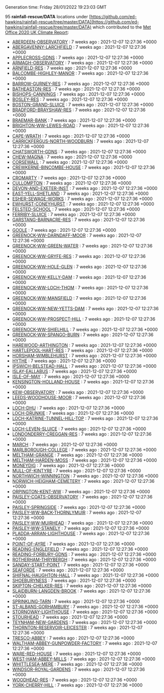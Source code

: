 Generation time: Friday 28/01/2022 19:23:03 GMT

95 **rainfall-rescue/DATA** locations under [https://github.com/ed-hawkins/rainfall-rescue/tree/master/DATA](https://github.com/ed-hawkins/rainfall-rescue/tree/master/DATA) which contributed to the [Met Office 2020 UK Climate Report](https://www.metoffice.gov.uk/research/climate/maps-and-data/about/state-of-climate):

* [ABERDEEN-OBSERVATORY](https://github.com/ed-hawkins/rainfall-rescue/tree/master/DATA/ABERDEEN-OBSERVATORY) : 7 weeks ago : 2021-12-07 12:27:36 +0000 
* [ABERGAVENNY-LARCHFIELD](https://github.com/ed-hawkins/rainfall-rescue/tree/master/DATA/ABERGAVENNY-LARCHFIELD) : 7 weeks ago : 2021-12-07 12:27:36 +0000 
* [APPLECROSS-GDNS](https://github.com/ed-hawkins/rainfall-rescue/tree/master/DATA/APPLECROSS-GDNS) : 7 weeks ago : 2021-12-07 12:27:36 +0000 
* [ARMAGH-OBSERVATORY](https://github.com/ed-hawkins/rainfall-rescue/tree/master/DATA/ARMAGH-OBSERVATORY) : 7 weeks ago : 2021-12-07 12:27:36 +0000 
* [ARNFIELD-RES](https://github.com/ed-hawkins/rainfall-rescue/tree/master/DATA/ARNFIELD-RES) : 7 weeks ago : 2021-12-07 12:27:36 +0000 
* [BALCOMBE-HIGHLEY-MANOR](https://github.com/ed-hawkins/rainfall-rescue/tree/master/DATA/BALCOMBE-HIGHLEY-MANOR) : 7 weeks ago : 2021-12-07 12:27:36 +0000 
* [BARROW-GURNEY-RES](https://github.com/ed-hawkins/rainfall-rescue/tree/master/DATA/BARROW-GURNEY-RES) : 7 weeks ago : 2021-12-07 12:27:36 +0000 
* [BATHEASTON-RES](https://github.com/ed-hawkins/rainfall-rescue/tree/master/DATA/BATHEASTON-RES) : 7 weeks ago : 2021-12-07 12:27:36 +0000 
* [BISHOPS-CANNINGS](https://github.com/ed-hawkins/rainfall-rescue/tree/master/DATA/BISHOPS-CANNINGS) : 7 weeks ago : 2021-12-07 12:27:36 +0000 
* [BOSLEY-RES](https://github.com/ed-hawkins/rainfall-rescue/tree/master/DATA/BOSLEY-RES) : 7 weeks ago : 2021-12-07 12:27:36 +0000 
* [BOSTON-GRAND-SLUICE](https://github.com/ed-hawkins/rainfall-rescue/tree/master/DATA/BOSTON-GRAND-SLUICE) : 7 weeks ago : 2021-12-07 12:27:36 +0000 
* [BRADFORD-BRAYSHAW-RES](https://github.com/ed-hawkins/rainfall-rescue/tree/master/DATA/BRADFORD-BRAYSHAW-RES) : 7 weeks ago : 2021-12-07 12:27:36 +0000 
* [BRAEMAR-BANK](https://github.com/ed-hawkins/rainfall-rescue/tree/master/DATA/BRAEMAR-BANK) : 7 weeks ago : 2021-12-07 12:27:36 +0000 
* [BRIGHTON-WW-LEWES-ROAD](https://github.com/ed-hawkins/rainfall-rescue/tree/master/DATA/BRIGHTON-WW-LEWES-ROAD) : 7 weeks ago : 2021-12-07 12:27:36 +0000 
* [CAPE-WRATH](https://github.com/ed-hawkins/rainfall-rescue/tree/master/DATA/CAPE-WRATH) : 7 weeks ago : 2021-12-07 12:27:36 +0000 
* [CARRICKFERGUS-NORTH-WOODBURN](https://github.com/ed-hawkins/rainfall-rescue/tree/master/DATA/CARRICKFERGUS-NORTH-WOODBURN) : 7 weeks ago : 2021-12-07 12:27:36 +0000 
* [CHATSWORTH-GDNS](https://github.com/ed-hawkins/rainfall-rescue/tree/master/DATA/CHATSWORTH-GDNS) : 7 weeks ago : 2021-12-07 12:27:36 +0000 
* [CHEW-MAGNA](https://github.com/ed-hawkins/rainfall-rescue/tree/master/DATA/CHEW-MAGNA) : 7 weeks ago : 2021-12-07 12:27:36 +0000 
* [CORSEWALL](https://github.com/ed-hawkins/rainfall-rescue/tree/master/DATA/CORSEWALL) : 7 weeks ago : 2021-12-07 12:27:36 +0000 
* [CREWKERNE-BINCOMBE-HOUSE](https://github.com/ed-hawkins/rainfall-rescue/tree/master/DATA/CREWKERNE-BINCOMBE-HOUSE) : 7 weeks ago : 2021-12-07 12:27:36 +0000 
* [CROMARTY](https://github.com/ed-hawkins/rainfall-rescue/tree/master/DATA/CROMARTY) : 7 weeks ago : 2021-12-07 12:27:36 +0000 
* [CULLOMPTON](https://github.com/ed-hawkins/rainfall-rescue/tree/master/DATA/CULLOMPTON) : 7 weeks ago : 2021-12-07 12:27:36 +0000 
* [DEVON-AND-EXETER-INST](https://github.com/ed-hawkins/rainfall-rescue/tree/master/DATA/DEVON-AND-EXETER-INST) : 7 weeks ago : 2021-12-07 12:27:36 +0000 
* [EAST-YELL-SHETLAND](https://github.com/ed-hawkins/rainfall-rescue/tree/master/DATA/EAST-YELL-SHETLAND) : 7 weeks ago : 2021-12-07 12:27:36 +0000 
* [ESHER-SEWAGE-WORKS](https://github.com/ed-hawkins/rainfall-rescue/tree/master/DATA/ESHER-SEWAGE-WORKS) : 7 weeks ago : 2021-12-07 12:27:36 +0000 
* [EWHURST-CONEYHURST](https://github.com/ed-hawkins/rainfall-rescue/tree/master/DATA/EWHURST-CONEYHURST) : 7 weeks ago : 2021-12-07 12:27:36 +0000 
* [FELSTED-SCHOOL](https://github.com/ed-hawkins/rainfall-rescue/tree/master/DATA/FELSTED-SCHOOL) : 7 weeks ago : 2021-12-07 12:27:36 +0000 
* [FERRIBY-SLUICE](https://github.com/ed-hawkins/rainfall-rescue/tree/master/DATA/FERRIBY-SLUICE) : 7 weeks ago : 2021-12-07 12:27:36 +0000 
* [GARSTANG-BARNACRE-RES](https://github.com/ed-hawkins/rainfall-rescue/tree/master/DATA/GARSTANG-BARNACRE-RES) : 7 weeks ago : 2021-12-07 12:27:36 +0000 
* [GOOLE](https://github.com/ed-hawkins/rainfall-rescue/tree/master/DATA/GOOLE) : 7 weeks ago : 2021-12-07 12:27:36 +0000 
* [GREENOCK-WW-DARNDAFF-MOOR](https://github.com/ed-hawkins/rainfall-rescue/tree/master/DATA/GREENOCK-WW-DARNDAFF-MOOR) : 7 weeks ago : 2021-12-07 12:27:36 +0000 
* [GREENOCK-WW-GREEN-WATER](https://github.com/ed-hawkins/rainfall-rescue/tree/master/DATA/GREENOCK-WW-GREEN-WATER) : 7 weeks ago : 2021-12-07 12:27:36 +0000 
* [GREENOCK-WW-GRYFE-RES](https://github.com/ed-hawkins/rainfall-rescue/tree/master/DATA/GREENOCK-WW-GRYFE-RES) : 7 weeks ago : 2021-12-07 12:27:36 +0000 
* [GREENOCK-WW-HOLE-GLEN](https://github.com/ed-hawkins/rainfall-rescue/tree/master/DATA/GREENOCK-WW-HOLE-GLEN) : 7 weeks ago : 2021-12-07 12:27:36 +0000 
* [GREENOCK-WW-KELLY-DAM](https://github.com/ed-hawkins/rainfall-rescue/tree/master/DATA/GREENOCK-WW-KELLY-DAM) : 7 weeks ago : 2021-12-07 12:27:36 +0000 
* [GREENOCK-WW-LOCH-THOM](https://github.com/ed-hawkins/rainfall-rescue/tree/master/DATA/GREENOCK-WW-LOCH-THOM) : 7 weeks ago : 2021-12-07 12:27:36 +0000 
* [GREENOCK-WW-MANSFIELD](https://github.com/ed-hawkins/rainfall-rescue/tree/master/DATA/GREENOCK-WW-MANSFIELD) : 7 weeks ago : 2021-12-07 12:27:36 +0000 
* [GREENOCK-WW-NEW-YETTS-DAM](https://github.com/ed-hawkins/rainfall-rescue/tree/master/DATA/GREENOCK-WW-NEW-YETTS-DAM) : 7 weeks ago : 2021-12-07 12:27:36 +0000 
* [GREENOCK-WW-PROSPECT-HILL](https://github.com/ed-hawkins/rainfall-rescue/tree/master/DATA/GREENOCK-WW-PROSPECT-HILL) : 7 weeks ago : 2021-12-07 12:27:36 +0000 
* [GREENOCK-WW-SHIELHILL](https://github.com/ed-hawkins/rainfall-rescue/tree/master/DATA/GREENOCK-WW-SHIELHILL) : 7 weeks ago : 2021-12-07 12:27:36 +0000 
* [GREENOCK-WW-SPANGO-BURN](https://github.com/ed-hawkins/rainfall-rescue/tree/master/DATA/GREENOCK-WW-SPANGO-BURN) : 7 weeks ago : 2021-12-07 12:27:36 +0000 
* [HAREWOOD-ARTHINGTON](https://github.com/ed-hawkins/rainfall-rescue/tree/master/DATA/HAREWOOD-ARTHINGTON) : 7 weeks ago : 2021-12-07 12:27:36 +0000 
* [HARTLEPOOL-HART-RES](https://github.com/ed-hawkins/rainfall-rescue/tree/master/DATA/HARTLEPOOL-HART-RES) : 7 weeks ago : 2021-12-07 12:27:36 +0000 
* [HORSHAM-WIMBLEHURST](https://github.com/ed-hawkins/rainfall-rescue/tree/master/DATA/HORSHAM-WIMBLEHURST) : 7 weeks ago : 2021-12-07 12:27:36 +0000 
* [HYTHE](https://github.com/ed-hawkins/rainfall-rescue/tree/master/DATA/HYTHE) : 7 weeks ago : 2021-12-07 12:27:36 +0000 
* [IPSWICH-BELSTEAD-HALL](https://github.com/ed-hawkins/rainfall-rescue/tree/master/DATA/IPSWICH-BELSTEAD-HALL) : 7 weeks ago : 2021-12-07 12:27:36 +0000 
* [ISLAY-EALLABUS](https://github.com/ed-hawkins/rainfall-rescue/tree/master/DATA/ISLAY-EALLABUS) : 7 weeks ago : 2021-12-07 12:27:36 +0000 
* [ISLE-OF-MAY](https://github.com/ed-hawkins/rainfall-rescue/tree/master/DATA/ISLE-OF-MAY) : 7 weeks ago : 2021-12-07 12:27:36 +0000 
* [KENSINGTON-HOLLAND-HOUSE](https://github.com/ed-hawkins/rainfall-rescue/tree/master/DATA/KENSINGTON-HOLLAND-HOUSE) : 7 weeks ago : 2021-12-07 12:27:36 +0000 
* [KEW-OBSERVATORY](https://github.com/ed-hawkins/rainfall-rescue/tree/master/DATA/KEW-OBSERVATORY) : 7 weeks ago : 2021-12-07 12:27:36 +0000 
* [LEEDS-WOODHOUSE-MOOR](https://github.com/ed-hawkins/rainfall-rescue/tree/master/DATA/LEEDS-WOODHOUSE-MOOR) : 7 weeks ago : 2021-12-07 12:27:36 +0000 
* [LOCH-DHU](https://github.com/ed-hawkins/rainfall-rescue/tree/master/DATA/LOCH-DHU) : 7 weeks ago : 2021-12-07 12:27:36 +0000 
* [LOCH-DRUNKIE](https://github.com/ed-hawkins/rainfall-rescue/tree/master/DATA/LOCH-DRUNKIE) : 7 weeks ago : 2021-12-07 12:27:36 +0000 
* [LOCH-KATRINE-TUNNEL-HILL-TOP](https://github.com/ed-hawkins/rainfall-rescue/tree/master/DATA/LOCH-KATRINE-TUNNEL-HILL-TOP) : 7 weeks ago : 2021-12-07 12:27:36 +0000 
* [LOCH-LEVEN-SLUICE](https://github.com/ed-hawkins/rainfall-rescue/tree/master/DATA/LOCH-LEVEN-SLUICE) : 7 weeks ago : 2021-12-07 12:27:36 +0000 
* [LONDONDERRY-CREGGAN-RES](https://github.com/ed-hawkins/rainfall-rescue/tree/master/DATA/LONDONDERRY-CREGGAN-RES) : 7 weeks ago : 2021-12-07 12:27:36 +0000 
* [MARCH](https://github.com/ed-hawkins/rainfall-rescue/tree/master/DATA/MARCH) : 7 weeks ago : 2021-12-07 12:27:36 +0000 
* [MARLBOROUGH-COLLEGE](https://github.com/ed-hawkins/rainfall-rescue/tree/master/DATA/MARLBOROUGH-COLLEGE) : 7 weeks ago : 2021-12-07 12:27:36 +0000 
* [MELTHAM-GRANGE](https://github.com/ed-hawkins/rainfall-rescue/tree/master/DATA/MELTHAM-GRANGE) : 7 weeks ago : 2021-12-07 12:27:36 +0000 
* [MELTHAM-HARDEN-MOSS](https://github.com/ed-hawkins/rainfall-rescue/tree/master/DATA/MELTHAM-HARDEN-MOSS) : 7 weeks ago : 2021-12-07 12:27:36 +0000 
* [MONEYDIG](https://github.com/ed-hawkins/rainfall-rescue/tree/master/DATA/MONEYDIG) : 7 weeks ago : 2021-12-07 12:27:36 +0000 
* [MULL-OF-KINTYRE](https://github.com/ed-hawkins/rainfall-rescue/tree/master/DATA/MULL-OF-KINTYRE) : 7 weeks ago : 2021-12-07 12:27:36 +0000 
* [NORTHWICH-WINNINGTON](https://github.com/ed-hawkins/rainfall-rescue/tree/master/DATA/NORTHWICH-WINNINGTON) : 7 weeks ago : 2021-12-07 12:27:36 +0000 
* [NORWICH-HEIGHAM-CEMETERY](https://github.com/ed-hawkins/rainfall-rescue/tree/master/DATA/NORWICH-HEIGHAM-CEMETERY) : 7 weeks ago : 2021-12-07 12:27:36 +0000 
* [ORPINGTON-KENT-WW](https://github.com/ed-hawkins/rainfall-rescue/tree/master/DATA/ORPINGTON-KENT-WW) : 7 weeks ago : 2021-12-07 12:27:36 +0000 
* [PAISLEY-COATS-OBSERVATORY](https://github.com/ed-hawkins/rainfall-rescue/tree/master/DATA/PAISLEY-COATS-OBSERVATORY) : 7 weeks ago : 2021-12-07 12:27:36 +0000 
* [PAISLEY-SPRINGSIDE](https://github.com/ed-hawkins/rainfall-rescue/tree/master/DATA/PAISLEY-SPRINGSIDE) : 7 weeks ago : 2021-12-07 12:27:36 +0000 
* [PAISLEY-WW-BACK-THORNLYMUIR](https://github.com/ed-hawkins/rainfall-rescue/tree/master/DATA/PAISLEY-WW-BACK-THORNLYMUIR) : 7 weeks ago : 2021-12-07 12:27:36 +0000 
* [PAISLEY-WW-MUIRHEAD](https://github.com/ed-hawkins/rainfall-rescue/tree/master/DATA/PAISLEY-WW-MUIRHEAD) : 7 weeks ago : 2021-12-07 12:27:36 +0000 
* [PAISLEY-WW-STANELY](https://github.com/ed-hawkins/rainfall-rescue/tree/master/DATA/PAISLEY-WW-STANELY) : 7 weeks ago : 2021-12-07 12:27:36 +0000 
* [PLADDA-ARRAN-LIGHTHOUSE](https://github.com/ed-hawkins/rainfall-rescue/tree/master/DATA/PLADDA-ARRAN-LIGHTHOUSE) : 7 weeks ago : 2021-12-07 12:27:36 +0000 
* [POINT-OF-AYRE](https://github.com/ed-hawkins/rainfall-rescue/tree/master/DATA/POINT-OF-AYRE) : 7 weeks ago : 2021-12-07 12:27:36 +0000 
* [READING-ENGLEFIELD](https://github.com/ed-hawkins/rainfall-rescue/tree/master/DATA/READING-ENGLEFIELD) : 7 weeks ago : 2021-12-07 12:27:36 +0000 
* [READING-FORBURY-GDNS](https://github.com/ed-hawkins/rainfall-rescue/tree/master/DATA/READING-FORBURY-GDNS) : 7 weeks ago : 2021-12-07 12:27:36 +0000 
* [ROTHERHAM-THRYBERGH](https://github.com/ed-hawkins/rainfall-rescue/tree/master/DATA/ROTHERHAM-THRYBERGH) : 7 weeks ago : 2021-12-07 12:27:36 +0000 
* [SANDAY-START-POINT](https://github.com/ed-hawkins/rainfall-rescue/tree/master/DATA/SANDAY-START-POINT) : 7 weeks ago : 2021-12-07 12:27:36 +0000 
* [SEAFORDE](https://github.com/ed-hawkins/rainfall-rescue/tree/master/DATA/SEAFORDE) : 7 weeks ago : 2021-12-07 12:27:36 +0000 
* [SHIFNAL-HAUGHTON-HALL](https://github.com/ed-hawkins/rainfall-rescue/tree/master/DATA/SHIFNAL-HAUGHTON-HALL) : 7 weeks ago : 2021-12-07 12:27:36 +0000 
* [SHOEBURYNESS](https://github.com/ed-hawkins/rainfall-rescue/tree/master/DATA/SHOEBURYNESS) : 7 weeks ago : 2021-12-07 12:27:36 +0000 
* [SKIPTON-CHELKER-RES](https://github.com/ed-hawkins/rainfall-rescue/tree/master/DATA/SKIPTON-CHELKER-RES) : 7 weeks ago : 2021-12-07 12:27:36 +0000 
* [SLAIDBURN-LANGDEN-BROOK](https://github.com/ed-hawkins/rainfall-rescue/tree/master/DATA/SLAIDBURN-LANGDEN-BROOK) : 7 weeks ago : 2021-12-07 12:27:36 +0000 
* [SPRINKLING-TARN](https://github.com/ed-hawkins/rainfall-rescue/tree/master/DATA/SPRINKLING-TARN) : 7 weeks ago : 2021-12-07 12:27:36 +0000 
* [ST-ALBANS-GORHAMBURY](https://github.com/ed-hawkins/rainfall-rescue/tree/master/DATA/ST-ALBANS-GORHAMBURY) : 7 weeks ago : 2021-12-07 12:27:36 +0000 
* [STORNOWAY-LIGHTHOUSE](https://github.com/ed-hawkins/rainfall-rescue/tree/master/DATA/STORNOWAY-LIGHTHOUSE) : 7 weeks ago : 2021-12-07 12:27:36 +0000 
* [STOURHEAD](https://github.com/ed-hawkins/rainfall-rescue/tree/master/DATA/STOURHEAD) : 7 weeks ago : 2021-12-07 12:27:36 +0000 
* [TEYNHAM-NEW-GARDENS](https://github.com/ed-hawkins/rainfall-rescue/tree/master/DATA/TEYNHAM-NEW-GARDENS) : 7 weeks ago : 2021-12-07 12:27:36 +0000 
* [THORNTON-RESERVOIR-LEICESTER](https://github.com/ed-hawkins/rainfall-rescue/tree/master/DATA/THORNTON-RESERVOIR-LEICESTER) : 7 weeks ago : 2021-12-07 12:27:36 +0000 
* [TRESCO-ABBEY](https://github.com/ed-hawkins/rainfall-rescue/tree/master/DATA/TRESCO-ABBEY) : 7 weeks ago : 2021-12-07 12:27:36 +0000 
* [WALTHAM-ABBEY-GUNPOWDER-FACTORY](https://github.com/ed-hawkins/rainfall-rescue/tree/master/DATA/WALTHAM-ABBEY-GUNPOWDER-FACTORY) : 7 weeks ago : 2021-12-07 12:27:36 +0000 
* [WARE-RED-HOUSE](https://github.com/ed-hawkins/rainfall-rescue/tree/master/DATA/WARE-RED-HOUSE) : 7 weeks ago : 2021-12-07 12:27:36 +0000 
* [WEST-HAM-ABBEY-MILLS](https://github.com/ed-hawkins/rainfall-rescue/tree/master/DATA/WEST-HAM-ABBEY-MILLS) : 7 weeks ago : 2021-12-07 12:27:36 +0000 
* [WHITTLESEA-MERE](https://github.com/ed-hawkins/rainfall-rescue/tree/master/DATA/WHITTLESEA-MERE) : 7 weeks ago : 2021-12-07 12:27:36 +0000 
* [WINDSOR-ROYAL-GARDENS](https://github.com/ed-hawkins/rainfall-rescue/tree/master/DATA/WINDSOR-ROYAL-GARDENS) : 7 weeks ago : 2021-12-07 12:27:36 +0000 
* [WOODHEAD-RES](https://github.com/ed-hawkins/rainfall-rescue/tree/master/DATA/WOODHEAD-RES) : 7 weeks ago : 2021-12-07 12:27:36 +0000 
* [YORK-CHERRY-HILL](https://github.com/ed-hawkins/rainfall-rescue/tree/master/DATA/YORK-CHERRY-HILL) : 7 weeks ago : 2021-12-07 12:27:36 +0000 









